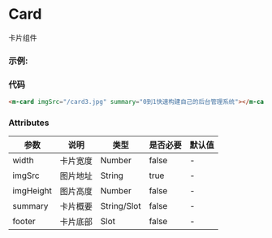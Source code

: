 # Card
卡片组件

### 示例:
<m-card imgSrc="/v-wigget//card3.jpg" summary="0到1快速构建自己的后台管理系统"></m-card>

### 代码
```html
<m-card imgSrc="/card3.jpg" summary="0到1快速构建自己的后台管理系统"></m-card>
```

### Attributes
| 参数 | 说明 | 类型 | 是否必要 | 默认值 |
| --- |  --- | ---  | -------- | ----- |
| width | 卡片宽度 |Number |false | - |
| imgSrc | 图片地址 |String | true | - |
| imgHeight | 图片高度 | Number | false | - |
| summary | 卡片概要 | String/Slot | false | - |
| footer | 	卡片底部 | Slot | false | - |